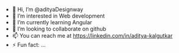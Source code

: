 - 👋 Hi, I’m @adityaDesignway
- 👀 I’m interested in Web development
- 🌱 I’m currently learning Angular
- 💞️ I’m looking to collaborate on github
- 📫 You can reach me at https://linkedin.com/in/aditya-kalgutkar
- ⚡ Fun fact: ...

<!---
adityaDesignway/adityaDesignway is a ✨ special ✨ repository because its `README.md` (this file) appears on your GitHub profile.
You can click the Preview link to take a look at your changes.
--->
